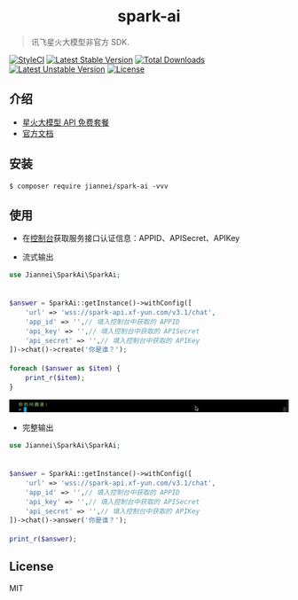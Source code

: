 <h1 align="center"> spark-ai </h1>

> 讯飞星火大模型非官方 SDK.

[![StyleCI](https://github.styleci.io/repos/723286499/shield?branch=main&style=flat)](https://github.styleci.io/repos/723286499?branch=main&style=flat)
[![Latest Stable Version](http://poser.pugx.org/jiannei/spark-ai/v)](https://packagist.org/packages/jiannei/spark-ai)
[![Total Downloads](http://poser.pugx.org/jiannei/spark-ai/downloads)](https://packagist.org/packages/jiannei/spark-ai) 
[![Latest Unstable Version](http://poser.pugx.org/jiannei/spark-ai/v/unstable)](https://packagist.org/packages/jiannei/spark-ai)
[![License](http://poser.pugx.org/jiannei/spark-ai/license)](https://packagist.org/packages/jiannei/spark-ai)

## 介绍

- [星火大模型 API 免费套餐](https://xinghuo.xfyun.cn/sparkapi?scr=price)
- [官方文档](https://www.xfyun.cn/doc/spark/Web.html)

## 安装

```shell
$ composer require jiannei/spark-ai -vvv
```

## 使用

- 在[控制台](https://console.xfyun.cn/services/bm3)获取服务接口认证信息：APPID、APISecret、APIKey


- 流式输出

```php
use Jiannei\SparkAi\SparkAi;


$answer = SparkAi::getInstance()->withConfig([
    'url' => 'wss://spark-api.xf-yun.com/v3.1/chat',
    'app_id' => '',// 填入控制台中获取的 APPID
    'api_key' => '',// 填入控制台中获取的 APISecret
    'api_secret' => '',// 填入控制台中获取的 APIKey
])->chat()->create('你是谁？');

foreach ($answer as $item) {
    print_r($item);
}
```

![answer](https://raw.githubusercontent.com/jiannei/snc-pro/master/images/202401101917408.gif)

- 完整输出

```php
use Jiannei\SparkAi\SparkAi;


$answer = SparkAi::getInstance()->withConfig([
    'url' => 'wss://spark-api.xf-yun.com/v3.1/chat',
    'app_id' => '',// 填入控制台中获取的 APPID
    'api_key' => '',// 填入控制台中获取的 APISecret
    'api_secret' => '',// 填入控制台中获取的 APIKey
])->chat()->answer('你是谁？');

print_r($answer);
```


## License

MIT